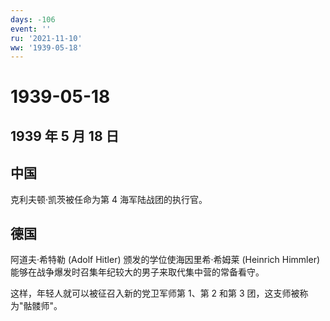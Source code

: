 ```yaml
---
days: -106
event: ''
ru: '2021-11-10'
ww: '1939-05-18'
---
```


# 1939-05-18

## 1939 年 5 月 18 日

## 中国

克利夫顿·凯茨被任命为第 4 海军陆战团的执行官。

## 德国

阿道夫·希特勒 (Adolf Hitler) 颁发的学位使海因里希·希姆莱 (Heinrich
Himmler) 能够在战争爆发时召集年纪较大的男子来取代集中营的常备看守。

这样，年轻人就可以被征召入新的党卫军师第 1、第 2 和第 3
团，这支师被称为"骷髅师"。